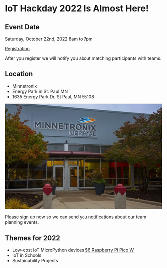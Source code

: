 # IoT Hackday 2022 Is Almost Here!

## Event Date

Saturday, October 22nd, 2022 8am to 7pm

[Registration](https://www.eventbrite.com/e/iot-hackday-tickets-399059837717)

After you register we will notify you about matching participants with teams.

## Location

* Minnetronix
* Energy Park in St. Paul MN
* 1635 Energy Park Dr, St Paul, MN 55108

![](img/minnetronix.png)

Please sign up now so we can send you notifications about our team planning events.

## Themes for 2022

* Low-cost IoT MicroPython devices [$6 Raspberry Pi Pico W](https://www.raspberrypi.com/news/raspberry-pi-pico-w-your-6-iot-platform/)
* IoT in Schools
* Sustainability Projects
